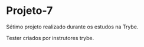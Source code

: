 # Projeto-7
Sétimo projeto realizado durante os estudos na Trybe.

Tester criados por instrutores trybe.
